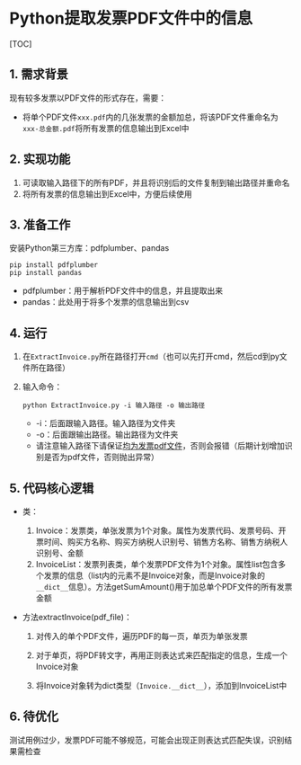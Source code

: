 # Python提取发票PDF文件中的信息

[TOC]

## 1. 需求背景

现有较多发票以PDF文件的形式存在，需要：

- 将单个PDF文件`xxx.pdf`内的几张发票的金额加总，将该PDF文件重命名为`xxx-总金额.pdf`将所有发票的信息输出到Excel中

## 2. 实现功能

1. 可读取输入路径下的所有PDF，并且将识别后的文件复制到输出路径并重命名
2. 将所有发票的信息输出到Excel中，方便后续使用

## 3. 准备工作

安装Python第三方库：pdfplumber、pandas

```
pip install pdfplumber
pip install pandas
```

- pdfplumber：用于解析PDF文件中的信息，并且提取出来
- pandas：此处用于将多个发票的信息输出到csv

## 4. 运行

1. 在`ExtractInvoice.py`所在路径打开`cmd`（也可以先打开cmd，然后cd到py文件所在路径）

2. 输入命令：

   ```
   python ExtractInvoice.py -i 输入路径 -o 输出路径
   ```

   - -i：后面跟输入路径。输入路径为文件夹
   - -o：后面跟输出路径。输出路径为文件夹
   - 请注意输入路径下请保证<u>均为发票pdf文件</u>，否则会报错（后期计划增加识别是否为pdf文件，否则抛出异常）

## 5. 代码核心逻辑

- 类：

  1. Invoice：发票类，单张发票为1个对象。属性为发票代码、发票号码、开票时间、购买方名称、购买方纳税人识别号、销售方名称、销售方纳税人识别号、金额
  2. InvoiceList：发票列表类，单个发票PDF文件为1个对象。属性list包含多个发票的信息（list内的元素不是Invoice对象，而是Invoice对象的`__dict__`信息）。方法getSumAmount()用于加总单个PDF文件的所有发票金额

- 方法extractInvoice(pdf_file)：

  1. 对传入的单个PDF文件，遍历PDF的每一页，单页为单张发票

  2. 对于单页，将PDF转文字，再用正则表达式来匹配指定的信息，生成一个Invoice对象

  3. 将Invoice对象转为dict类型（`Invoice.__dict__`），添加到InvoiceList中

## 6. 待优化

测试用例过少，发票PDF可能不够规范，可能会出现正则表达式匹配失误，识别结果需检查